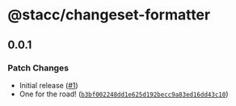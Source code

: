 # @stacc/changeset-formatter

## 0.0.1

### Patch Changes

- Initial release ([#1](https://github.com/stacc/changeset-formatter/pull/1))
- One for the road! ([`b3bf002248dd1e625d192becc9a83ed16dd43c10`](https://github.com/stacc/changeset-formatter/commit/b3bf002248dd1e625d192becc9a83ed16dd43c10))
